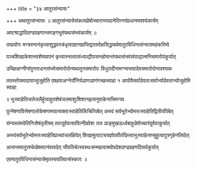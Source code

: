 +++
title = "३४ आतुरसंन्यासः"

+++
अथातुरसंन्यासः ॥ आतुरसंन्यासेसंकल्पप्रेषोच्चाराभयदानेतित्नयंप्रधानमवश्यंकार्यम्

अष्टश्राद्धादिदण्डग्रहणान्तमङ्गभूतंयथासंभवंकार्यम् ॥

तत्प्रयोगः मन्त्रस्नानंकृत्वाशुद्धवस्त्रंधृत्वाज्ञानप्राप्तिद्वारामोक्षसिद्धयर्थमातुरविधिनासंन्यासमहंकरिष्ये

पञ्चशिखाकेशानवशेष्यवपनं कृत्वास्नात्वासंध्याद्यौपासनहोमान्तंयथासंभवंसंपाद्यात्मनिसमारोपंकुर्यात्

उच्छिन्नाग्नीनांपुनराधानसंभवेसमारोपोन्यथातुनसमारोपः विधुरादीनामग्न्यभावादेवसमारोपोनावश्यकः

ततस्तोयमादायाप्सुजुहोति एषहवाअग्नेर्योनिर्यःप्राणःप्राणंगच्छस्वाहा १ आपोवैसर्वादेवताःसर्वाभ्योदेवताभ्योजुहोमि स्वाहा

२ भूःस्वाहेतिजलेजलैर्हुत्वाहुतशेषंजलमाशुःशिशानइत्यनुवाकेनाभिमन्त्र्य

पुत्नेषणावित्तेषणालोकेषणामयात्यक्ताःस्वाहेतिकिंचित्पिबेत् अभयं सर्वभूतेभ्योमत्तःस्वाहेतिद्वितीयंपिबेत्

संन्यस्तंमयेतिनिःशेषंतृतीयम् ततःपूर्ववत्सावित्नीप्रवेशः ततः प्राङ्मुखऊर्ध्वबाहुःप्रेषोच्चारंपूर्ववत्कुर्यात्

अभयंसर्वभूतेभ्योमत्तःस्वाहेतिप्राच्यांजलंक्षिपेत् शिखामुत्पाट्ययज्ञोपवीतंछित्त्वाभूःस्वाहेत्यप्सुहुत्वापुत्रगृहेनतिष्ठेत्

अत्यन्तमातुरश्चेत्प्रेषमात्नंवावदेत् जीवतिचेत्स्वस्थःसन्महावाक्योपदेशदण्डग्रहणदिसर्वकुर्यात्

एवमातुरविधिनासंन्यासेमृतस्ययतिवत्संस्कारः ॥
